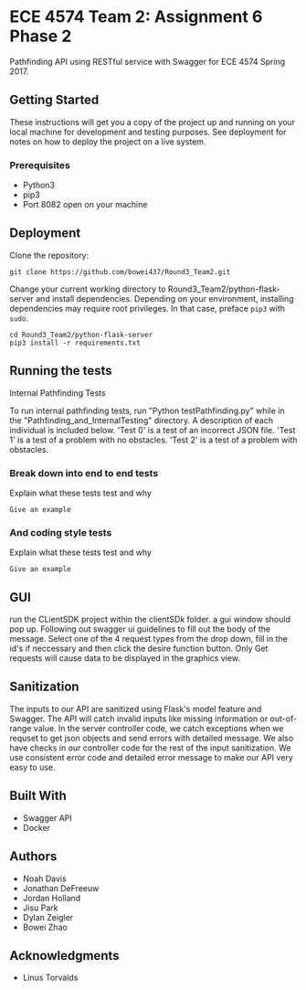 ﻿# ECE 4574 Team 2: Assignment 6 Phase 2

Pathfinding API using RESTful service with Swagger for ECE 4574 Spring 2017.

## Getting Started

These instructions will get you a copy of the project up and running on your local machine for development and testing purposes. See deployment for notes on how to deploy the project on a live system.

### Prerequisites

* Python3
* pip3
* Port 8082 open on your machine

## Deployment

Clone the repository:
```
git clone https://github.com/bowei437/Round3_Team2.git
```

Change your current working directory to Round3_Team2/python-flask-server and install dependencies. Depending on your environment, installing dependencies may require root privileges. In that case, preface ```pip3``` with ```sudo```.
```
cd Round3_Team2/python-flask-server
pip3 install -r requirements.txt
```


## Running the tests

Internal Pathfinding Tests

To run internal pathfinding tests, run "Python testPathfinding.py" while in the "Pathfinding_and_InternalTesting" directory.
A description of each individual is included below. 
'Test 0' is a test of an incorrect JSON file. 'Test 1' is a test of a problem with no obstacles. 
'Test 2' is a test of a problem with obstacles. 

### Break down into end to end tests

Explain what these tests test and why

```
Give an example
```

### And coding style tests

Explain what these tests test and why

```
Give an example
```

## GUI
run the CLientSDK project within the clientSDk folder. a gui window should pop up. Following out swagger ui guidelines to fill out the body
of the message. Select one of the 4 request types from the drop down, fill in the id's if neccessary and then click the desire function button.
Only Get requests will cause data to be displayed in the graphics view.

## Sanitization

The inputs to our API are sanitized using Flask's model feature and Swagger. The API will catch invalid inputs like missing information or out-of-range value. In the server controller code, we catch exceptions when we requset to get json objects and send errors with detailed message. We also have checks in our controller code for the rest of the input sanitization. We use consistent error code and detailed error message to make our API very easy to use.

## Built With

* Swagger API
* Docker

## Authors

* Noah Davis
* Jonathan DeFreeuw
* Jordan Holland
* Jisu Park
* Dylan Zeigler
* Bowei Zhao

## Acknowledgments

* Linus Torvalds

